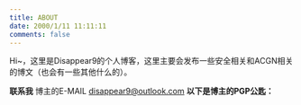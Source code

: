 ```yaml
---
title: ABOUT	
date: 2000/1/11 11:11:11
comments: false
---
```

Hi~，这里是Disappear9的个人博客，这里主要会发布一些安全相关和ACGN相关的博文（也会有一些其他什么的）。  
<!--more-->
**联系我**
博主的E-MAIL disappear9@outlook.com
**以下是博主的PGP公匙：**

